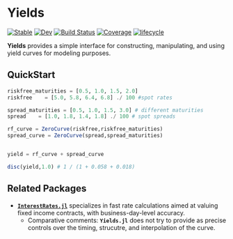 # Yields

[![Stable](https://img.shields.io/badge/docs-stable-blue.svg)](https://alecloudenback.github.io/Yields.jl/stable)
[![Dev](https://img.shields.io/badge/docs-dev-blue.svg)](https://alecloudenback.github.io/Yields.jl/dev)
[![Build Status](https://github.com/alecloudenback/Yields.jl/workflows/CI/badge.svg)](https://github.com/alecloudenback/Yields.jl/actions)
[![Coverage](https://codecov.io/gh/alecloudenback/Yields.jl/branch/master/graph/badge.svg)](https://codecov.io/gh/alecloudenback/Yields.jl)
[![lifecycle](https://img.shields.io/badge/LifeCycle-Experimental-orange)](https://www.tidyverse.org/lifecycle/)


**Yields** provides a simple interface for constructing, manipulating, and using yield curves for modeling purposes. 

## QuickStart

```julia
riskfree_maturities = [0.5, 1.0, 1.5, 2.0]
riskfree    = [5.0, 5.8, 6.4, 6.8] ./ 100 #spot rates

spread_maturities = [0.5, 1.0, 1.5, 3.0] # different maturities
spread    = [1.0, 1.8, 1.4, 1.8] ./ 100 # spot spreads

rf_curve = ZeroCurve(riskfree,riskfree_maturities)
spread_curve = ZeroCurve(spread,spread_maturities)


yield = rf_curve + spread_curve

disc(yield,1.0) # 1 / (1 + 0.058 + 0.018)
```

## Related Packages 

- [**`InterestRates.jl`**](https://github.com/felipenoris/InterestRates.jl) specializes in fast rate calculations aimed at valuing fixed income contracts, with business-day-level accuracy. 
  - Comparative comments: **`Yields.jl`** does not try to provide as precise controls over the timing, strucutre, and interpolation of the curve.
